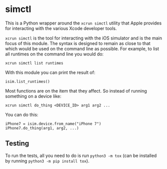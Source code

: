 # simctl

This is a Python wrapper around the `xcrun simctl` utility that Apple provides for interacting with the various Xcode developer tools. 

`xcrun simctl` is the tool for interacting with the iOS simulator and is the main focus of this module. The syntax is designed to remain as close to that which would be used on the command line as possible. For example, to list all runtimes on the command line you would do:

    xcrun simctl list runtimes

With this module you can print the result of:

    isim.list_runtimes()

Most functions are on the item that they affect. So instead of running something on a device like:

    xcrun simctl do_thing <DEVICE_ID> arg1 arg2 ...

You can do this:

    iPhone7 = isim.device.from_name("iPhone 7")
    iPhone7.do_thing(arg1, arg2, ...)

## Testing

To run the tests, all you need to do is run `python3 -m tox` (can be installed by running `python3 -m pip install tox`). 